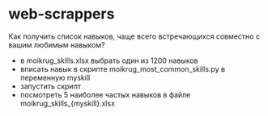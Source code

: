 # web-scrappers
Как получить список навыков, чаще всего встречающихся совместно с вашим любимым навыком?

- в moikrug_skills.xlsx  выбрать один из 1200 навыков
- вписать навык в скрипте moikrug_most_common_skills.py   в переменную myskill
- запустить скрипт
- посмотреть 5 наиболее частых навыков в файле moikrug_skills_{myskill}.xlsx
